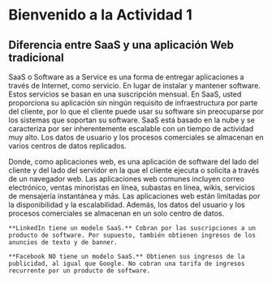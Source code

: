 # Bienvenido a la Actividad 1

## Diferencia entre SaaS y una aplicación Web tradicional

SaaS o Software as a Service es una forma de entregar aplicaciones a través de Internet, como servicio. En lugar de instalar y mantener software. Estos servicios se basan en una suscripción mensual. En SaaS, usted proporciona su aplicación sin ningún requisito de infraestructura por parte del cliente, por lo que el cliente puede usar su software sin preocuparse por los sistemas que soportan su software. SaaS está basado en la nube y se caracteriza por ser inherentemente escalable con un tiempo de actividad muy alto. Los datos de usuario y los procesos comerciales se almacenan en varios centros de datos replicados.

Donde, como aplicaciones web, es una aplicación de software del lado del cliente y del lado del servidor en la que el cliente ejecuta o solicita a través de un navegador web. Las aplicaciones web comunes incluyen correo electrónico, ventas minoristas en línea, subastas en línea, wikis, servicios de mensajería instantánea y más. Las aplicaciones web están limitadas por la disponibilidad y la escalabilidad. Además, los datos del usuario y los procesos comerciales se almacenan en un solo centro de datos.

```{admonition} Ejemplo
**LinkedIn tiene un modelo SaaS.** Cobran por las suscripciones a un producto de software. Por supuesto, también obtienen ingresos de los anuncios de texto y de banner.

**Facebook NO tiene un modelo SaaS.** Obtienen sus ingresos de la publicidad, al igual que Google. No cobran una tarifa de ingresos recurrente por un producto de software.
```
